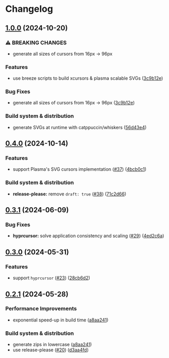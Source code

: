 # Changelog

## [1.0.0](https://github.com/catppuccin/cursors/compare/v0.4.0...v1.0.0) (2024-10-20)


### ⚠ BREAKING CHANGES

* generate all sizes of cursors from 16px -> 96px

### Features

* use breeze scripts to build xcursors & plasma scalable SVGs ([3c9b12e](https://github.com/catppuccin/cursors/commit/3c9b12e9f209689aba221053d8e5d9f6bfa26872))


### Bug Fixes

* generate all sizes of cursors from 16px -&gt; 96px ([3c9b12e](https://github.com/catppuccin/cursors/commit/3c9b12e9f209689aba221053d8e5d9f6bfa26872))


### Build system & distribution

* generate SVGs at runtime with catppuccin/whiskers ([56d43e4](https://github.com/catppuccin/cursors/commit/56d43e48faadbda5d3d2429a720a9b34d81f8175))

## [0.4.0](https://github.com/catppuccin/cursors/compare/v0.3.1...v0.4.0) (2024-10-14)


### Features

* support Plasma's SVG cursors implementation ([#37](https://github.com/catppuccin/cursors/issues/37)) ([4bcb0c1](https://github.com/catppuccin/cursors/commit/4bcb0c163f5240b78627b7d246e24465b388538b))


### Build system & distribution

* **release-please:** remove `draft: true` ([#38](https://github.com/catppuccin/cursors/issues/38)) ([71c2d66](https://github.com/catppuccin/cursors/commit/71c2d66b1d5e4936efbfe726f080062ec003ee04))

## [0.3.1](https://github.com/catppuccin/cursors/compare/v0.3.0...v0.3.1) (2024-06-09)


### Bug Fixes

* **hyprcursor:** solve application consistency and scaling ([#29](https://github.com/catppuccin/cursors/issues/29)) ([4ed2c6a](https://github.com/catppuccin/cursors/commit/4ed2c6a76613825ea59e3edff50818353354a396))

## [0.3.0](https://github.com/catppuccin/cursors/compare/v0.2.1...v0.3.0) (2024-05-31)


### Features

* support `hyprcursor` ([#23](https://github.com/catppuccin/cursors/issues/23)) ([28cb6d2](https://github.com/catppuccin/cursors/commit/28cb6d2a81e7046400eb177f7131b15507468c57))

## [0.2.1](https://github.com/catppuccin/cursors/compare/v0.2.0...v0.2.1) (2024-05-28)


### Performance Improvements

* exponential speed-up in build time ([a8aa241](https://github.com/catppuccin/cursors/commit/a8aa241c085d1b318097f77d1be807a57af45417))


### Build system & distribution

* generate zips in lowercase ([a8aa241](https://github.com/catppuccin/cursors/commit/a8aa241c085d1b318097f77d1be807a57af45417))
* use release-please ([#20](https://github.com/catppuccin/cursors/issues/20)) ([d3aa4fd](https://github.com/catppuccin/cursors/commit/d3aa4fde72e57b5e189bec6ade36ffdbbe32a3d8))
